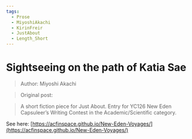 ```yaml
---
tags:
  - Prose
  - MiyoshiAkachi
  - KirinFreir
  - JustAbout
  - Length_Short
---
```


# Sightseeing on the path of Katia Sae

> Author: Miyoshi Akachi

> Original post: 

> A short fiction piece for Just About. Entry for YC126 New Eden Capsuleer’s Writing Contest in the Academic/Scientific category.


See here: [https://acfinspace.github.io/New-Eden-Voyages/](https://acfinspace.github.io/New-Eden-Voyages/)